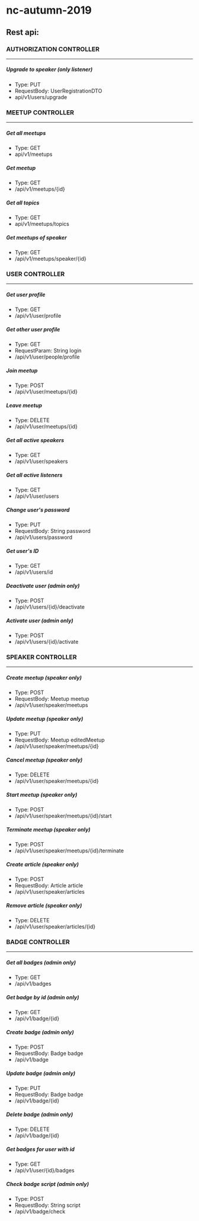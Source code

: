 # nc-autumn-2019

## Rest api:

### AUTHORIZATION CONTROLLER
____________________________________
##### Upgrade to speaker (only listener)
- Type: PUT
- RequestBody: UserRegistrationDTO
- api/v1/users/upgrade

### MEETUP CONTROLLER
____________________________________
##### Get all meetups
- Type: GET
- api/v1/meetups

##### Get meetup
- Type: GET
- /api/v1/meetups/{id}

##### Get all topics
- Type: GET
- api/v1/meetups/topics

##### Get meetups of speaker
- Type: GET
- /api/v1/meetups/speaker/{id}


### USER CONTROLLER
____________________________________
##### Get user profile
- Type: GET
- /api/v1/user/profile

##### Get other user profile
- Type: GET
- RequestParam: String login
- /api/v1/user/people/profile

##### Join meetup
- Type: POST
- /api/v1/user/meetups/{id}

##### Leave meetup
- Type: DELETE
- /api/v1/user/meetups/{id}

##### Get all active speakers
- Type: GET
- /api/v1/user/speakers

##### Get all active listeners
- Type: GET
- /api/v1/user/users

##### Change user's password
- Type: PUT
- RequestBody: String password
- /api/v1/users/password

##### Get user's ID
- Type: GET
- /api/v1/users/id

##### Deactivate user (admin only)
- Type: POST
- /api/v1/users/{id}/deactivate

##### Activate user (admin only)
- Type: POST
- /api/v1/users/{id}/activate

### SPEAKER CONTROLLER
____________________________________
##### Create meetup (speaker only)
- Type: POST
- RequestBody: Meetup meetup
- /api/v1/user/speaker/meetups

##### Update meetup (speaker only)
- Type: PUT
- RequestBody: Meetup editedMeetup
- /api/v1/user/speaker/meetups/{id}

##### Cancel meetup (speaker only)
- Type: DELETE
- /api/v1/user/speaker/meetups/{id}

##### Start meetup (speaker only)
- Type: POST
- /api/v1/user/speaker/meetups/{id}/start

##### Terminate meetup (speaker only)
- Type: POST
- /api/v1/user/speaker/meetups/{id}/terminate

##### Create article (speaker only)
- Type: POST
- RequestBody: Article article
- /api/v1/user/speaker/articles

##### Remove article (speaker only)
- Type: DELETE
- /api/v1/user/speaker/articles/{id}


### BADGE CONTROLLER
____________________________________
##### Get all badges (admin only)
- Type: GET
- /api/v1/badges

##### Get badge by id (admin only)
- Type: GET
- /api/v1/badge/{id}

##### Create badge (admin only)
- Type: POST
- RequestBody: Badge badge
- /api/v1/badge

##### Update badge (admin only)
- Type: PUT
- RequestBody: Badge badge
- /api/v1/badge/{id}

##### Delete badge (admin only)
- Type: DELETE
- /api/v1/badge/{id}

##### Get badges for user with id
- Type: GET
- /api/v1/user/{id}/badges

##### Check badge script (admin only)
- Type: POST
- RequestBody: String script
- /api/v1/badge/check





